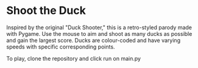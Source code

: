 # Shoot the Duck
Inspired by the original "Duck Shooter," this is a retro-styled parody made with Pygame. Use the mouse to aim and shoot as many ducks as possible and gain the largest score. Ducks are colour-coded and have varying speeds with specific corresponding points.

To play, clone the repository and click run on main.py

